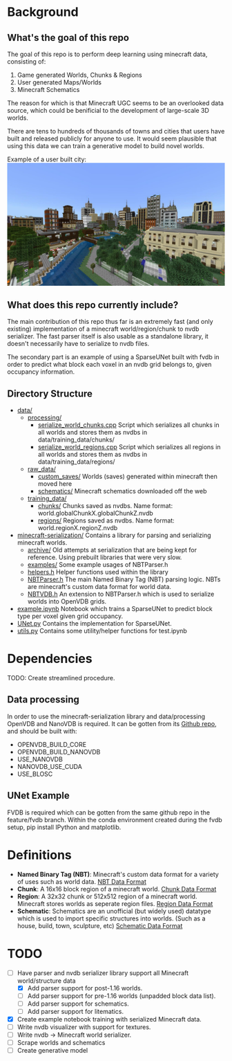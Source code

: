 # Background

## What's the goal of this repo
The goal of this repo is to perform deep learning using minecraft data, consisting of:

1. Game generated Worlds, Chunks & Regions
2. User generated Maps/Worlds
3. Minecraft Schematics

The reason for which is that Minecraft UGC seems to be an overlooked data source, which could be benificial to the development of large-scale 3D worlds.

There are tens to hundreds of thousands of towns and cities that users have built and released publicly for anyone to use. It would seem plausible that using this data we can train a generative model to build novel worlds.

Example of a user built city:
![Example City World](imgs/city.png)

## What does this repo currently include?
The main contribution of this repo thus far is an extremely fast (and only existing) implementation of a minecraft world/region/chunk to nvdb serializer. The fast parser itself is also usable as a standalone library, it doesn't necessarily have to serialize to nvdb files.

The secondary part is an example of using a SparseUNet built with fvdb in order to predict what block each voxel in an nvdb grid belongs to, given occupancy information.

## Directory Structure
 * [data/](./data)
    * [processing/](./data/processing/)
        * [serialize_world_chunks.cpp](./data/processing/serialize_world_chunks.cpp) Script which serializes all chunks in all worlds and stores them as nvdbs in data/training_data/chunks/
        * [serialize_world_regions.cpp](./data/processing/serialize_world_regions.cpp) Script which serializes all regions in all worlds and stores them as nvdbs in data/training_data/regions/
    * [raw_data/](./data/raw_data/)
        * [custom_saves/](./data/raw_data/custom_saves/) Worlds (saves) generated within minecraft then moved here
        * [schematics/](./data/raw_data/schematics/) Minecraft schematics downloaded off the web
    * [training_data/](./data/training_data/)
        * [chunks/](./data/training_data/chunks/) Chunks saved as nvdbs. Name format: world.globalChunkX.globalChunkZ.nvdb
        * [regions/](./data/training_data/regions/) Regions saved as nvdbs. Name format: world.regionX.regionZ.nvdb
 * [minecraft-serialization/](./minecraft-serialization) Contains a library for parsing and serializing minecraft worlds.
    * [archive/](./minecraft-serialization/archive/) Old attempts at serialization that are being kept for reference. Using prebuilt libraries that were very slow.
    * [examples/](./minecraft-serialization/examples/) Some example usages of NBTParser.h
    * [helpers.h](./minecraft-serialization/helpers.h) Helper functions used within the library
    * [NBTParser.h](./minecraft-serialization/NBTParser.h) The main Named Binary Tag (NBT) parsing logic. NBTs are minecraft's custom data format for world data.
    * [NBTVDB.h](./minecraft-serialization/NBTVDB.h) An extension to NBTParser.h which is used to serialize worlds into OpenVDB grids.
 * [example.ipynb](./example.ipynb) Notebook which trains a SparseUNet to predict block type per voxel given grid occupancy.
 * [UNet.py](./UNet.py) Contains the implementation for SparseUNet.
 * [utils.py](./utils.py) Contains some utility/helper functions for test.ipynb

# Dependencies
TODO: Create streamlined procedure.

## Data processing
In order to use the minecraft-serialization library and data/processing OpenVDB and NanoVDB is required. It can be gotten from its [Github repo](https://github.com/AcademySoftwareFoundation/openvdb.git), and should be built with:
- OPENVDB_BUILD_CORE
- OPENVDB_BUILD_NANOVDB
- USE_NANOVDB
- NANOVDB_USE_CUDA
- USE_BLOSC

## UNet Example
FVDB is required which can be gotten from the same github repo in the feature/fvdb branch. Within the conda environment created during the fvdb setup, pip install IPython and matplotlib.

# Definitions 
- **Named Binary Tag (NBT)**: Minecraft's custom data format for a variety of uses such as world data. [NBT Data Format](https://minecraft.fandom.com/wiki/NBT_format)
- **Chunk**: A 16x16 block region of a minecraft world. [Chunk Data Format](https://minecraft.fandom.com/wiki/Chunk_format)
- **Region**: A 32x32 chunk or 512x512 region of a minecraft world. Minecraft stores worlds as seperate region files. [Region Data Format](https://minecraft.fandom.com/wiki/Region_file_format)
- **Schematic**: Schematics are an unofficial (but widely used) datatype which is used to import specific structures into worlds. (Such as a house, build, town, sculpture, etc) [Schematic Data Format](https://minecraft.fandom.com/wiki/Schematic_file_format)

# TODO
- [ ] Have parser and nvdb serializer library support all Minecraft world/structure data  
    - [x] Add parser support for post-1.16 worlds.  
    - [ ] Add parser support for pre-1.16 worlds (unpadded block data list).  
    - [ ] Add parser support for schematics.
    - [ ] Add parser support for litematics.
- [x] Create example notebook training with serialized Minecraft data.  
- [ ] Write nvdb visualizer with support for textures.
- [ ] Write nvdb → Minecraft world serializer.
- [ ] Scrape worlds and schematics
- [ ] Create generative model